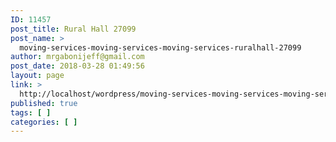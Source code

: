 ```yaml
---
ID: 11457
post_title: Rural Hall 27099
post_name: >
  moving-services-moving-services-moving-services-ruralhall-27099
author: mrgabonijeff@gmail.com
post_date: 2018-03-28 01:49:56
layout: page
link: >
  http://localhost/wordpress/moving-services-moving-services-moving-services-ruralhall-27099/
published: true
tags: [ ]
categories: [ ]
---
```

